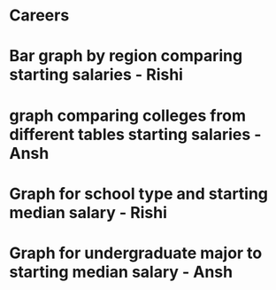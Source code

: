 # Careers

# Bar graph by region comparing starting salaries - Rishi
# graph comparing colleges from different tables starting salaries - Ansh
# Graph for school type and starting median salary - Rishi
# Graph for undergraduate major to starting median salary - Ansh 
